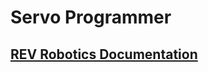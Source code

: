 # Servo Programmer

## [REV Robotics Documentation](https://docs.revrobotics.com/duo-build/actuators/servos/srs-programmer)
